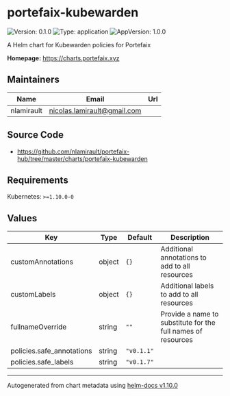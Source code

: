 # portefaix-kubewarden

![Version: 0.1.0](https://img.shields.io/badge/Version-0.1.0-informational?style=flat-square) ![Type: application](https://img.shields.io/badge/Type-application-informational?style=flat-square) ![AppVersion: 1.0.0](https://img.shields.io/badge/AppVersion-1.0.0-informational?style=flat-square)

A Helm chart for Kubewarden policies for Portefaix

**Homepage:** <https://charts.portefaix.xyz>

## Maintainers

| Name | Email | Url |
| ---- | ------ | --- |
| nlamirault | <nicolas.lamirault@gmail.com> |  |

## Source Code

* <https://github.com/nlamirault/portefaix-hub/tree/master/charts/portefaix-kubewarden>

## Requirements

Kubernetes: `>=1.10.0-0`

## Values

| Key | Type | Default | Description |
|-----|------|---------|-------------|
| customAnnotations | object | `{}` | Additional annotations to add to all resources |
| customLabels | object | `{}` | Additional labels to add to all resources |
| fullnameOverride | string | `""` | Provide a name to substitute for the full names of resources |
| policies.safe_annotations | string | `"v0.1.1"` |  |
| policies.safe_labels | string | `"v0.1.7"` |  |

----------------------------------------------
Autogenerated from chart metadata using [helm-docs v1.10.0](https://github.com/norwoodj/helm-docs/releases/v1.10.0)
